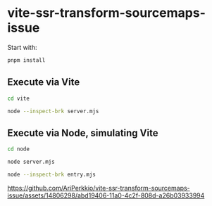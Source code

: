 # vite-ssr-transform-sourcemaps-issue

Start with:

```sh
pnpm install
```

## Execute via Vite

```sh
cd vite

node --inspect-brk server.mjs
```

## Execute via Node, simulating Vite

```sh
cd node

node server.mjs

node --inspect-brk entry.mjs
```

https://github.com/AriPerkkio/vite-ssr-transform-sourcemaps-issue/assets/14806298/abd19406-11a0-4c2f-808d-a26b03933994

